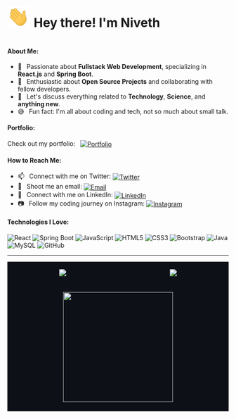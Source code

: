 <!-- Header with Banner Image -->
<div style="display: flex; align-items: baseline;">
  <img src="./img/hi.gif" style="width:50px" alt="Hi there!" style="vertical-align: middle;" />
  <h1 style="margin-left: 10px;">Hey there! I'm Niveth</h1>
</div>

#### About Me:<br>

- 🔭 &ensp;Passionate about **Fullstack Web Development**, specializing in **React.js** and **Spring Boot**.
- 🌱 &ensp;Enthusiastic about **Open Source Projects** and collaborating with fellow developers.
- 💬 &ensp;Let's discuss everything related to **Technology**, **Science**, and **anything new**.
- 😅 &ensp;Fun fact: I'm all about coding and tech, not so much about small talk.

#### Portfolio:

<div style="display: flex; align-items: center;">
  <span>Check out my portfolio: &nbsp;&nbsp;</span>
  <a href="https://nivethjunnithan.github.io/">
    <img src="https://img.shields.io/badge/Portfolio-181717?style=flat-square&logo=github" alt="Portfolio" style="vertical-align: middle;"/>
  </a>
</div>

#### How to Reach Me:<br>

- 📫 &ensp;Connect with me on Twitter:
  <a href="https://twitter.com/nivethjunnithan" target="_blank">
  <img src="https://img.shields.io/badge/-Twitter-1DA1F2?style=flat-square&logo=twitter&logoColor=white" alt="Twitter" style="vertical-align: middle;" />
  </a>
- 📧 &ensp;Shoot me an email:
  <a href="mailto:nivethunnithan@gmail.com" target="_blank">
  <img src="https://img.shields.io/badge/-Email-D14836?style=flat-square&logo=gmail&logoColor=white" alt="Email" style="vertical-align: middle;" />
  </a>
- 💼 &ensp;Connect with me on LinkedIn:
  <a href="https://www.linkedin.com/in/nivethjunnithan/" target="_blank">
  <img src="https://img.shields.io/badge/-LinkedIn-0A66C2?style=flat-square&logo=linkedin&logoColor=white" alt="LinkedIn" style="vertical-align: middle;" />
  </a>
- 📷 &ensp;Follow my coding journey on Instagram:
  <a href="https://instagram.com/_niveth.j.unnithan_" target="_blank">
  <img src="https://img.shields.io/badge/-Instagram-E4405F?style=flat-square&logo=instagram&logoColor=white" alt="Instagram" style="vertical-align: middle;" />
  </a>

#### Technologies I Love:<br>

![React](https://img.shields.io/badge/-React-20232A?style=flat-square&logo=react)
![Spring Boot](https://img.shields.io/badge/Spring%20Boot-6DB33F?style=flat-square&logo=spring&logoColor=white)
![JavaScript](https://img.shields.io/badge/-JavaScript-F7DF1E?style=flat-square&logo=javascript&logoColor=black)
![HTML5](https://img.shields.io/badge/-HTML5-E34F26?style=flat-square&logo=html5&logoColor=white)
![CSS3](https://img.shields.io/badge/-CSS3-1572B6?style=flat-square&logo=css3)
![Bootstrap](https://img.shields.io/badge/-Bootstrap-563D7C?style=flat-square&logo=bootstrap)
![Java](https://img.shields.io/badge/-Java-007396?style=flat-square&logo=java&logoColor=white)
![MySQL](https://img.shields.io/badge/-MySQL-00000F?style=flat-square&logo=mysql)
![GitHub](https://img.shields.io/badge/-GitHub-181717?style=flat-square&logo=github)

---

<!-- GitHub Stats and Top Languages Side by Side -->
<table style="width: 100%; display: table;">
  <tr>
    <td style="width: 48%; background-color: #0d1117;">
      <p align="center">
        <a href="https://github.com/anuraghazra/github-readme-stats">
          <img height="180em" src="https://github-readme-stats-eight-theta.vercel.app/api?username=nivethjunnithan&show_icons=true&include_all_commits=true&count_private=true&hide_border=true&bg_color=0d1117&title_color=58a6ff&icon_color=58a6ff&text_color=ffffff"/>
        </a>
      </p>
    </td>
    <td style="width: 48%; background-color: #0d1117;">
      <p align="center">
        <a href="https://github.com/anuraghazra/github-readme-stats">
          <img height="180em" src="https://github-readme-stats-eight-theta.vercel.app/api/top-langs/?username=nivethjunnithan&layout=compact&langs_count=8&hide_border=true&bg_color=0d1117&title_color=58a6ff&text_color=ffffff"/>
        </a>
      </p>
    </td>
  </tr>
  <tr>
    <td colspan="2" style="text-align: center; background-color: #0d1117;">
      <p align="center">
        <a href="https://github.com/anuraghazra/github-readme-stats">
          <img height="250em" width="250cm"src="https://github-readme-streak-stats.herokuapp.com/?user=nivethjunnithan&hide_border=true&background=0D1117&stroke=58A6FF&ring=58A6FF&fire=DD2C00&currStreakNum=58A6FF&sideNums=58A6FF&currStreakLabel=58A6FF&sideLabels=58A6FF&dates=58A6FF&hide_progress=true"/>
        </a>
      </p>
    </td>
  </tr>
</table>
<!-- You can add more sections like projects, contributions, articles

